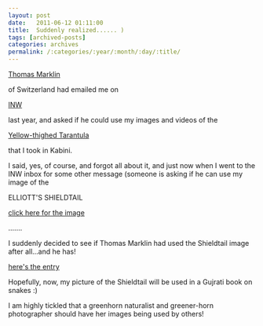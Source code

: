 ```yaml
---
layout: post
date:	2011-06-12 01:11:00
title:  Suddenly realized...... )
tags: [archived-posts]
categories: archives
permalink: /:categories/:year/:month/:day/:title/
---
```

<a href=""> Thomas Marklin </a>

of Switzerland had emailed me on 

<a href="http://www.indianaturewatch.net/"> INW </a>

last year, and asked if he could use my images and videos of the 

<a href=""> Yellow-thighed Tarantula </a>

that I took in Kabini. 

I said, yes, of course, and forgot all about it, and just now when I went to the INW inbox for some other message (someone is asking if he can use my image of the 


ELLIOTT'S SHIELDTAIL

<a href="http://deponti.livejournal.com/724788.html"> click here for the image </a>

.......

I suddenly decided to see if Thomas Marklin  had used the Shieldtail image  after all...and he has!

<a href="http://www.poecilotheria.com/berichte_spider_wasp.html"> here's the entry </a>

Hopefully, now, my picture of the Shieldtail will be used in a Gujrati book on snakes :)

I am highly tickled that a greenhorn naturalist and greener-horn photographer should have her images being used by others!
